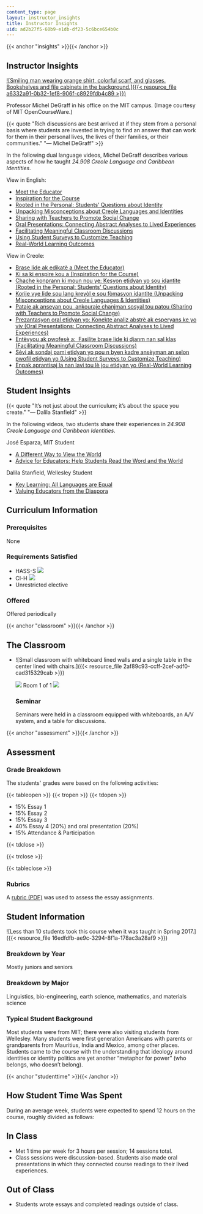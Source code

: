 ```yaml
---
content_type: page
layout: instructor_insights
title: Instructor Insights
uid: ad2b27f5-60b9-e1db-df23-5c6bce654b0c
---
```


{{< anchor "insights" >}}{{< /anchor >}}

Instructor Insights
-------------------

[![Smiling man wearing orange shirt, colorful scarf, and glasses. Bookshelves and file cabinets in the background.]({{< resource_file a6332a91-0b32-1ef8-906f-c8929fdb4c89 >}})](/courses/24-908-creole-languages-and-caribbean-identities-spring-2017/resources/meet-the-educator)

Professor Michel DeGraff in his office on the MIT campus. (Image courtesy of MIT OpenCourseWare.)

{{< quote "Rich discussions are best arrived at if they stem from a personal basis where students are invested in trying to find an answer that can work for them in their personal lives, the lives of their families, or their communities." "— Michel DeGraff" >}}

In the following dual language videos, Michel DeGraff describes various aspects of how he taught _24.908 Creole Language and Caribbean Identities_.

View in English:

*   [Meet the Educator](/courses/24-908-creole-languages-and-caribbean-identities-spring-2017/resources/meet-the-educator)
*   [Inspiration for the Course](/courses/24-908-creole-languages-and-caribbean-identities-spring-2017/resources/inspiration-for-the-course)
*   [Rooted in the Personal: Students’ Questions about Identity](/courses/24-908-creole-languages-and-caribbean-identities-spring-2017/resources/rooted-in-the-personal)
*   [Unpacking Misconceptions about Creole Languages and Identities](/courses/24-908-creole-languages-and-caribbean-identities-spring-2017/resources/unpacking-misconceptions-about-creole-languages-and-identities)
*   [Sharing with Teachers to Promote Social Change](/courses/24-908-creole-languages-and-caribbean-identities-spring-2017/resources/sharing-with-teachers-to-promote-social-change)
*   [Oral Presentations: Connecting Abstract Analyses to Lived Experiences](/courses/24-908-creole-languages-and-caribbean-identities-spring-2017/resources/oral-presentations-connecting-abstract-analyses-to-lived-experiences)
*   [Facilitating Meaningful Classroom Discussions](/courses/24-908-creole-languages-and-caribbean-identities-spring-2017/resources/facilitating-meaningful-classroom-discussions)
*   [Using Student Surveys to Customize Teaching](/courses/24-908-creole-languages-and-caribbean-identities-spring-2017/resources/using-student-surveys-to-customize-teaching)
*   [Real-World Learning Outcomes](/courses/24-908-creole-languages-and-caribbean-identities-spring-2017/resources/real-world-learning-outcomes)

View in Creole:

*   [Brase lide ak edikatè a (Meet the Educator)](/courses/24-908-creole-languages-and-caribbean-identities-spring-2017/resources/meet-the-educator-creole)
*   [Ki sa ki enspire kou a (Inspiration for the Course)](/courses/24-908-creole-languages-and-caribbean-identities-spring-2017/resources/inspiration-for-the-course-creole)
*   [Chache konprann ki moun nou ye: Kesyon etidyan yo sou idantite (Rooted in the Personal: Students’ Questions about Identity)](/courses/24-908-creole-languages-and-caribbean-identities-spring-2017/resources/rooted-in-the-personal-creole)
*   [Korije vye lide sou lang kreyòl e sou fòmasyon idantite (Unpacking Misconceptions about Creole Languages & Identities)](/courses/24-908-creole-languages-and-caribbean-identities-spring-2017/resources/unpacking-misconceptions-about-creole-languages-and-identities-creole)
*   [Pataje ak anseyan pou  ankouraje chanjman sosyal tou patou (Sharing with Teachers to Promote Social Change)](/courses/24-908-creole-languages-and-caribbean-identities-spring-2017/resources/sharing-with-teachers-to-promote-social-change-creole)
*   [Prezantasyon oral etidyan yo: Konekte analiz abstrè ak esperyans ke yo viv (Oral Presentations: Connecting Abstract Analyses to Lived Experiences)](/courses/24-908-creole-languages-and-caribbean-identities-spring-2017/resources/oral-presentations-connecting-abstract-analyses-to-lived-experiences-creole)
*   [Entèvyou ak pwofesè a:  Fasilite brase lide ki djanm nan sal klas (Facilitating Meaningful Classroom Discussions)](/courses/24-908-creole-languages-and-caribbean-identities-spring-2017/resources/facilitating-meaningful-classroom-discussions-creole)
*   [Sèvi ak sondaj pami etidyan yo pou n byen kadre ansèyman an selon pwofil etidyan yo (Using Student Surveys to Customize Teaching)](/courses/24-908-creole-languages-and-caribbean-identities-spring-2017/resources/using-student-surveys-to-customize-teaching-creole)
*   [Enpak aprantisaj la nan lavi tou lè jou etidyan yo (Real-World Learning Outcomes)](/courses/24-908-creole-languages-and-caribbean-identities-spring-2017/resources/real-world-learning-outcomes-creole)

Student Insights
----------------

{{< quote "It’s not just about the curriculum; it’s about the space you create." "— Dalila Stanfield" >}}

In the following videos, two students share their experiences in _24.908_ _Creole Language and Caribbean Identities_.

José Esparza, MIT Student

*   [A Different Way to View the World](/courses/24-908-creole-languages-and-caribbean-identities-spring-2017/resources/a-different-way-to-view-the-world)
*   [Advice for Educators: Help Students Read the Word and the World](/courses/24-908-creole-languages-and-caribbean-identities-spring-2017/resources/advice-for-educators-help-students-read-the-word-and-the-world)

Dalila Stanfield, Wellesley Student

*   [Key Learning: All Languages are Equal](/courses/24-908-creole-languages-and-caribbean-identities-spring-2017/resources/key-learning-all-languages-are-equal)
*   [Valuing Educators from the Diaspora](/courses/24-908-creole-languages-and-caribbean-identities-spring-2017/resources/valuing-educators-from-the-diaspora)

Curriculum Information
----------------------

### Prerequisites

None

### Requirements Satisfied

*   HASS-S ![](/images/educator/icon-question-hass-s.png)
*   CI-H ![](/images/educator/icon-question-cih.png)
*   Unrestricted elective

### Offered

Offered periodically

{{< anchor "classroom" >}}{{< /anchor >}}

The Classroom
-------------

*   ![Small classroom with whiteboard lined walls and a single table in the center lined with chairs.]({{< resource_file 2af89c93-ccff-2cef-adf0-cad315329cab >}})
    
    ![](/images/educator/classroom_prev_dim.png) Room 1 of 1 ![](/images/educator/classroom_next_dim.png)
    
    ### Seminar
    
    Seminars were held in a classroom equipped with whiteboards, an A/V system, and a table for discussions.
    

{{< anchor "assessment" >}}{{< /anchor >}}

Assessment
----------

### Grade Breakdown

The students' grades were based on the following activities:

{{< tableopen >}}
{{< tropen >}}
{{< tdopen >}}
- 15% Essay 1
- 15% Essay 2
- 15% Essay 3
- 40% Essay 4 (20%) and oral presentation (20%)
- 15% Attendance & Participation

{{< tdclose >}}

{{< trclose >}}

{{< tableclose >}}

### Rubrics

A [rubric (PDF)](/courses/24-908-creole-languages-and-caribbean-identities-spring-2017/resources/mit24_908s17_assn_rubric) was used to assess the essay assignments.

Student Information
-------------------

![Less than 10 students took this course when it was taught in Spring 2017.]({{< resource_file 16edfdfb-ae9c-3294-8f1a-178ac3a28af9 >}})

### Breakdown by Year

Mostly juniors and seniors

### Breakdown by Major

Linguistics, bio-engineering, earth science, mathematics, and materials science

### Typical Student Background

Most students were from MIT; there were also visiting students from Wellesley. Many students were first generation Americans with parents or grandparents from Mauritius, India and Mexico, among other places. Students came to the course with the understanding that ideology around identities or identity politics are yet another “metaphor for power” (who belongs, who doesn’t belong).

{{< anchor "studenttime" >}}{{< /anchor >}}

How Student Time Was Spent
--------------------------

During an average week, students were expected to spend 12 hours on the course, roughly divided as follows:

In Class
--------

*   Met 1 time per week for 3 hours per session; 14 sessions total.
*   Class sessions were discussion-based. Students also made oral presentations in which they connected course readings to their lived experiences. 

Out of Class
------------

*   Students wrote essays and completed readings outside of class.